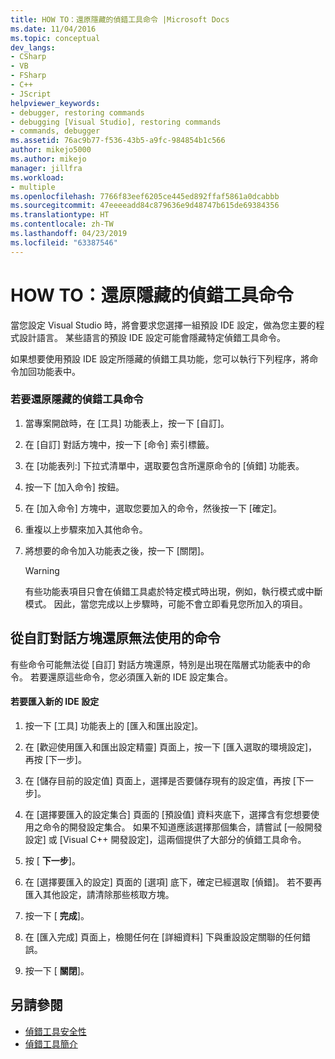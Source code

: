 ```yaml
---
title: HOW TO：還原隱藏的偵錯工具命令 |Microsoft Docs
ms.date: 11/04/2016
ms.topic: conceptual
dev_langs:
- CSharp
- VB
- FSharp
- C++
- JScript
helpviewer_keywords:
- debugger, restoring commands
- debugging [Visual Studio], restoring commands
- commands, debugger
ms.assetid: 76ac9b77-f536-43b5-a9fc-984854b1c566
author: mikejo5000
ms.author: mikejo
manager: jillfra
ms.workload:
- multiple
ms.openlocfilehash: 7766f83eef6205ce445ed892ffaf5861a0dcabbb
ms.sourcegitcommit: 47eeeeadd84c879636e9d48747b615de69384356
ms.translationtype: HT
ms.contentlocale: zh-TW
ms.lasthandoff: 04/23/2019
ms.locfileid: "63387546"
---
```

# <a name="how-to-restore-hidden-debugger-commands"></a>HOW TO：還原隱藏的偵錯工具命令
當您設定 Visual Studio 時，將會要求您選擇一組預設 IDE 設定，做為您主要的程式設計語言。 某些語言的預設 IDE 設定可能會隱藏特定偵錯工具命令。

 如果想要使用預設 IDE 設定所隱藏的偵錯工具功能，您可以執行下列程序，將命令加回功能表中。

### <a name="to-restore-hidden-debugger-commands"></a>若要還原隱藏的偵錯工具命令

1. 當專案開啟時，在 [工具] 功能表上，按一下 [自訂]。

2. 在 [自訂] 對話方塊中，按一下 [命令] 索引標籤。

3. 在 [功能表列:] 下拉式清單中，選取要包含所還原命令的 [偵錯] 功能表。

4. 按一下 [加入命令] 按鈕。

5. 在 [加入命令] 方塊中，選取您要加入的命令，然後按一下 [確定]。

6. 重複以上步驟來加入其他命令。

7. 將想要的命令加入功能表之後，按一下 [關閉]。

    > [!WARNING]
    > 有些功能表項目只會在偵錯工具處於特定模式時出現，例如，執行模式或中斷模式。 因此，當您完成以上步驟時，可能不會立即看見您所加入的項目。

## <a name="restoring-commands-not-available-from-the-customize-dialog-box"></a>從自訂對話方塊還原無法使用的命令
 有些命令可能無法從 [自訂] 對話方塊還原，特別是出現在階層式功能表中的命令。 若要還原這些命令，您必須匯入新的 IDE 設定集合。

#### <a name="to-import-new-ide-settings"></a>若要匯入新的 IDE 設定

1. 按一下 [工具] 功能表上的 [匯入和匯出設定]。

2. 在 [歡迎使用匯入和匯出設定精靈] 頁面上，按一下 [匯入選取的環境設定]，再按 [下一步]。

3. 在 [儲存目前的設定值] 頁面上，選擇是否要儲存現有的設定值，再按 [下一步]。

4. 在 [選擇要匯入的設定集合] 頁面的 [預設值] 資料夾底下，選擇含有您想要使用之命令的開發設定集合。 如果不知道應該選擇那個集合，請嘗試 [一般開發設定] 或 [Visual C++ 開發設定]，這兩個提供了大部分的偵錯工具命令。

5. 按 [ **下一步**]。

6. 在 [選擇要匯入的設定] 頁面的 [選項] 底下，確定已經選取 [偵錯]。 若不要再匯入其他設定，請清除那些核取方塊。

7. 按一下 [ **完成**]。

8. 在 [匯入完成] 頁面上，檢閱任何在 [詳細資料] 下與重設設定關聯的任何錯誤。

9. 按一下 [ **關閉**]。

## <a name="see-also"></a>另請參閱
- [偵錯工具安全性](../debugger/debugger-security.md)
- [偵錯工具簡介](../debugger/debugger-feature-tour.md)